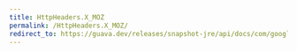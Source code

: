 ```yaml
---
title: HttpHeaders.X_MOZ
permalink: /HttpHeaders.X_MOZ/
redirect_to: https://guava.dev/releases/snapshot-jre/api/docs/com/google/common/net/HttpHeaders.html#X_MOZ
---
```


